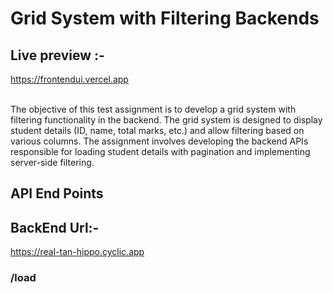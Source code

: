 <h1> Grid System with Filtering Backends </h1>

<h2>Live preview :-</h2> <a href="https://frontendui.vercel.app">  https://frontendui.vercel.app </a>
<br/>
<br/>
<p>
The objective of this test assignment is to develop a grid system with filtering functionality in the backend. The grid system is designed to display student details (ID, name, total marks, etc.) and allow filtering based on various columns. The assignment involves developing the backend APIs responsible for loading student details with pagination and implementing server-side filtering.
</p>

<h2>API End Points</h2>
<h2>BackEnd Url:- </h2> <a href="https://real-tan-hippo.cyclic.app">https://real-tan-hippo.cyclic.app </a>

<h3>/load</h3>




